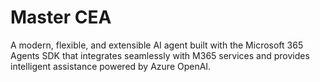 # Master CEA

A modern, flexible, and extensible AI agent built with the Microsoft 365 Agents SDK that integrates seamlessly with M365 services and provides intelligent assistance powered by Azure OpenAI.
